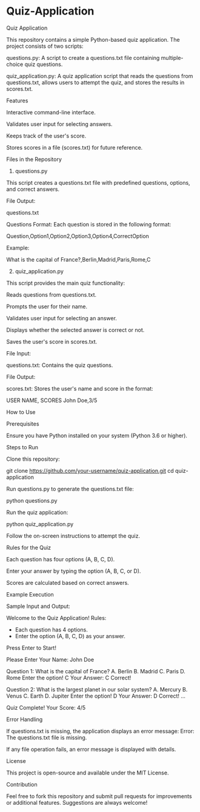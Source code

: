 # Quiz-Application
Quiz Application

This repository contains a simple Python-based quiz application. The project consists of two scripts:

questions.py: A script to create a questions.txt file containing multiple-choice quiz questions.

quiz_application.py: A quiz application script that reads the questions from questions.txt, allows users to attempt the quiz, and stores the results in scores.txt.

Features

Interactive command-line interface.

Validates user input for selecting answers.

Keeps track of the user's score.

Stores scores in a file (scores.txt) for future reference.

Files in the Repository

1. questions.py

This script creates a questions.txt file with predefined questions, options, and correct answers.

File Output:

questions.txt

Questions Format:
Each question is stored in the following format:

Question,Option1,Option2,Option3,Option4,CorrectOption

Example:

What is the capital of France?,Berlin,Madrid,Paris,Rome,C

2. quiz_application.py

This script provides the main quiz functionality:

Reads questions from questions.txt.

Prompts the user for their name.

Validates user input for selecting an answer.

Displays whether the selected answer is correct or not.

Saves the user's score in scores.txt.

File Input:

questions.txt: Contains the quiz questions.

File Output:

scores.txt: Stores the user's name and score in the format:

USER NAME, SCORES
John Doe,3/5

How to Use

Prerequisites

Ensure you have Python installed on your system (Python 3.6 or higher).

Steps to Run

Clone this repository:

git clone https://github.com/your-username/quiz-application.git
cd quiz-application

Run questions.py to generate the questions.txt file:

python questions.py

Run the quiz application:

python quiz_application.py

Follow the on-screen instructions to attempt the quiz.

Rules for the Quiz

Each question has four options (A, B, C, D).

Enter your answer by typing the option (A, B, C, or D).

Scores are calculated based on correct answers.

Example Execution

Sample Input and Output:

Welcome to the Quiz Application!
Rules:
- Each question has 4 options.
- Enter the option (A, B, C, D) as your answer.

Press Enter to Start!

Please Enter Your Name: John Doe

Question 1: What is the capital of France?
A. Berlin
B. Madrid
C. Paris
D. Rome
Enter the option! C
Your Answer: C
Correct!

Question 2: What is the largest planet in our solar system?
A. Mercury
B. Venus
C. Earth
D. Jupiter
Enter the option! D
Your Answer: D
Correct!
...

Quiz Complete!
Your Score: 4/5

Error Handling

If questions.txt is missing, the application displays an error message: Error: The questions.txt file is missing.

If any file operation fails, an error message is displayed with details.

License

This project is open-source and available under the MIT License.

Contribution

Feel free to fork this repository and submit pull requests for improvements or additional features. Suggestions are always welcome!
